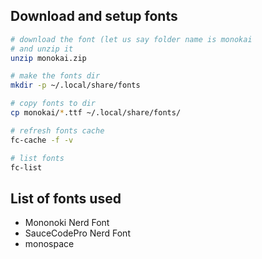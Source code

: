 ## Download and setup fonts


```sh
# download the font (let us say folder name is monokai
# and unzip it
unzip monokai.zip

# make the fonts dir
mkdir -p ~/.local/share/fonts

# copy fonts to dir
cp monokai/*.ttf ~/.local/share/fonts/

# refresh fonts cache
fc-cache -f -v

# list fonts
fc-list
```

## List of fonts used

* Mononoki Nerd Font
* SauceCodePro Nerd Font
* monospace
